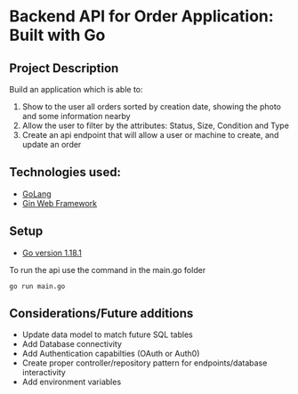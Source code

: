 # Backend API for Order Application: Built with Go

## Project Description
Build an application which is able to:
1. Show to the user all orders sorted by creation date, showing the photo and some information nearby
2. Allow the user to filter by the attributes: Status, Size, Condition and Type
3. Create an api endpoint that will allow a user or machine to create, and update an order
## Technologies used:
* [GoLang](https://go.dev)
* [Gin Web Framework](https://github.com/gin-gonic/gin)

## Setup
* [Go version 1.18.1](https://go.dev/dl/)

To run the api use the command in the main.go folder
```
go run main.go
```

## Considerations/Future additions
* Update data model to match future SQL tables
* Add Database connectivity 
* Add Authentication capabilties (OAuth or Auth0)
* Create proper controller/repository pattern for endpoints/database interactivity
* Add environment variables